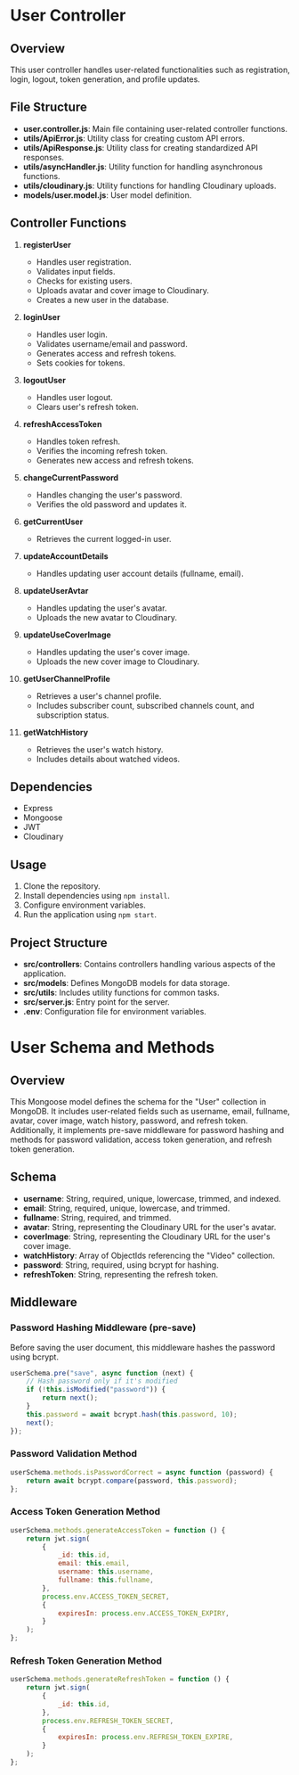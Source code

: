 # User Controller

## Overview

This user controller handles user-related functionalities such as registration, login, logout, token generation, and profile updates.

## File Structure

- **user.controller.js**: Main file containing user-related controller functions.
- **utils/ApiError.js**: Utility class for creating custom API errors.
- **utils/ApiResponse.js**: Utility class for creating standardized API responses.
- **utils/asyncHandler.js**: Utility function for handling asynchronous functions.
- **utils/cloudinary.js**: Utility functions for handling Cloudinary uploads.
- **models/user.model.js**: User model definition.

## Controller Functions

1. **registerUser**
   - Handles user registration.
   - Validates input fields.
   - Checks for existing users.
   - Uploads avatar and cover image to Cloudinary.
   - Creates a new user in the database.

2. **loginUser**
   - Handles user login.
   - Validates username/email and password.
   - Generates access and refresh tokens.
   - Sets cookies for tokens.

3. **logoutUser**
   - Handles user logout.
   - Clears user's refresh token.

4. **refreshAccessToken**
   - Handles token refresh.
   - Verifies the incoming refresh token.
   - Generates new access and refresh tokens.

5. **changeCurrentPassword**
   - Handles changing the user's password.
   - Verifies the old password and updates it.

6. **getCurrentUser**
   - Retrieves the current logged-in user.

7. **updateAccountDetails**
   - Handles updating user account details (fullname, email).

8. **updateUserAvtar**
   - Handles updating the user's avatar.
   - Uploads the new avatar to Cloudinary.

9. **updateUseCoverImage**
   - Handles updating the user's cover image.
   - Uploads the new cover image to Cloudinary.

10. **getUserChannelProfile**
    - Retrieves a user's channel profile.
    - Includes subscriber count, subscribed channels count, and subscription status.

11. **getWatchHistory**
    - Retrieves the user's watch history.
    - Includes details about watched videos.

## Dependencies

- Express
- Mongoose
- JWT
- Cloudinary

## Usage

1. Clone the repository.
2. Install dependencies using `npm install`.
3. Configure environment variables.
4. Run the application using `npm start`.


## Project Structure

- **src/controllers**: Contains controllers handling various aspects of the application.
- **src/models**: Defines MongoDB models for data storage.
- **src/utils**: Includes utility functions for common tasks.
- **src/server.js**: Entry point for the server.
- **.env**: Configuration file for environment variables.


# User Schema and Methods

## Overview

This Mongoose model defines the schema for the "User" collection in MongoDB. It includes user-related fields such as username, email, fullname, avatar, cover image, watch history, password, and refresh token. Additionally, it implements pre-save middleware for password hashing and methods for password validation, access token generation, and refresh token generation.

## Schema

- **username**: String, required, unique, lowercase, trimmed, and indexed.
- **email**: String, required, unique, lowercase, and trimmed.
- **fullname**: String, required, and trimmed.
- **avatar**: String, representing the Cloudinary URL for the user's avatar.
- **coverImage**: String, representing the Cloudinary URL for the user's cover image.
- **watchHistory**: Array of ObjectIds referencing the "Video" collection.
- **password**: String, required, using bcrypt for hashing.
- **refreshToken**: String, representing the refresh token.

## Middleware

### Password Hashing Middleware (pre-save)

Before saving the user document, this middleware hashes the password using bcrypt.

```javascript
userSchema.pre("save", async function (next) {
    // Hash password only if it's modified
    if (!this.isModified("password")) {
        return next();
    }
    this.password = await bcrypt.hash(this.password, 10);
    next();
});
```



###   Password Validation Method

```javascript
userSchema.methods.isPasswordCorrect = async function (password) {
    return await bcrypt.compare(password, this.password);
};

```

###   Access Token Generation Method


```javascript
userSchema.methods.generateAccessToken = function () {
    return jwt.sign(
        {
            _id: this.id,
            email: this.email,
            username: this.username,
            fullname: this.fullname,
        },
        process.env.ACCESS_TOKEN_SECRET,
        {
            expiresIn: process.env.ACCESS_TOKEN_EXPIRY,
        }
    );
};


```


###   Refresh Token Generation Method

```javascript
userSchema.methods.generateRefreshToken = function () {
    return jwt.sign(
        {
            _id: this.id,
        },
        process.env.REFRESH_TOKEN_SECRET,
        {
            expiresIn: process.env.REFRESH_TOKEN_EXPIRE,
        }
    );
};



```